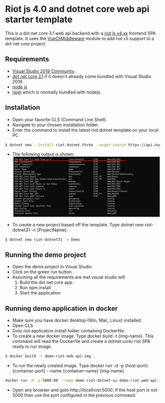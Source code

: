# Riot js 4.0 and dotnet core web api starter template
This is a dot net core 3.1 web api backend with a [riot js v4.xx](https://riot.js.org/) frontend SPA template. It uses the 
[VueCliMiddleware](https://github.com/EEParker/aspnetcore-vueclimiddleware) module to add riot cli support to a dot net core project.

## Requirements
- [Visual Studio 2019 Community](https://visualstudio.microsoft.com/vs/whatsnew/) .
- [dot net core 3.1](https://dotnet.microsoft.com/download/dotnet-core/3.1) if it doesn't already come bundled with Visual Studio 2019.
- [node js](https://nodejs.org/en/)
- [npm](https://www.npmjs.com/get-npm) which is normally bundled with nodejs.

## Installation
- Open your favorite CLS (Command Line Shell).
- Navigate to your chosen installation folder.
- Enter the command to install the latest riot.dotnet template on your local PC
```bash
$ dotnet new --install riot.dotnet.three --nuget-source https://api.nuget.org/v3/index.json 
```
- The following output is shown
![Output of dot net new command](images/pic2.png?raw=true "Output of dot net new command")

- To create a new project based off the template. Type dotnet new riot-dotnet31 -n {ProjectName}. 
```bash
$ dotnet new riot-dotnet31 -n Demo
```

## Running the demo project
- Open the demo project in Visual Studio. 
- Click on the green run button.
- Assuming all the requirements are met visual studio will
  1. Build the dot net core app.
  2. Run npm install
  3. Start the application
  
## Running demo application in docker
- Make sure you have docker desktop (Win, Mac, Linux) installed.
- Open CLS 
- Goto riot application install folder containing Dockerfile.
- To create a new docker image. Type docker build -t {img-name}. This command will read the Dockerfile and create a dotnet core/ riot SPA ready to run image.
```bash
$ docker build -t demo-riot-web-api-img .
```
- To run the newly created image. Type docker run -d -p {host-port}:{container-port} --name {container-name} {img-name}
```bash 
docker run -d -p 5000:80 --name demo-riot-dotnet-ui demo-riot-web-api-img
```
- Open any browser and goto http://localhost:5000. If the host port is not 5000 then use the port configured in the previous command.